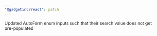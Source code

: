 ```yaml
---
"@gadgetinc/react": patch
---
```


Updated AutoForm enum inputs such that their search value does not get pre-populated
